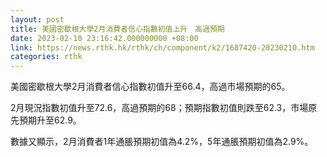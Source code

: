 ```yaml
---
layout: post
title: 美國密歇根大學2月消費者信心指數初值上升　高過預期
date: 2023-02-10 23:16:42.000000000 +08:00
link: https://news.rthk.hk/rthk/ch/component/k2/1687420-20230210.htm
categories: rthk
---
```


美國密歇根大學2月消費者信心指數初值升至66.4，高過市場預期的65。

2月現況指數初值升至72.6，高過預期的68；預期指數初值則跌至62.3，市場原先預期升至62.9。

數據又顯示，2月消費者1年通脹預期初值為4.2%，5年通脹預期初值為2.9%。
